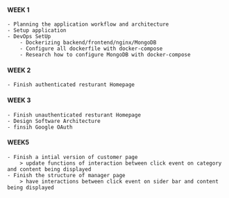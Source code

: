 #### WEEK 1

    - Planning the application workflow and architecture
    - Setup application
    - DevOps SetUp
        - Dockerizing backend/frontend/nginx/MongoDB
        - Configure all dockerfile with docker-compose
        - Research how to configure MongoDB with docker-compose

#### WEEK 2

    - Finish authenticated resturant Homepage

#### WEEK 3

    - Finish unauthenticated resturant Homepage
    - Design Software Architecture
    - finsih Google OAuth

#### WEEK5

    - Finish a intial version of customer page
        > update functions of interaction between click event on category and content being displayed
    - Finish the structure of manager page
        > have interactions between click event on sider bar and content being displayed
